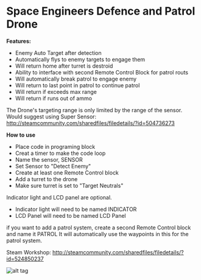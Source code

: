 # Space Engineers Defence and Patrol Drone

**Features:**
- Enemy Auto Target after detection
- Automatically flys to enemy targets to engage them
- Will return home after turret is destroid
- Ability to interface with second Remote Control Block for patrol routs
- Will automatically break patrol to engage enemy
- Will return to last point in patrol to continue patrol
- Will return if exceeds max range
- Will return if runs out of ammo

The Drone's targeting range is only limited by the range of the sensor.
Would suggest using Super Sensor: http://steamcommunity.com/sharedfiles/filedetails/?id=504736273

**How to use**
- Place code in programing block 
- Creat a timer to make the code loop 
- Name the sensor, SENSOR 
- Set Sensor to "Detect Enemy" 
- Create at least one Remote Control block 
- Add a turret to the drone 
- Make sure turret is set to "Target Neutrals" 

Indicator light and LCD panel are optional.
- Indicator light will need to be named INDICATOR
- LCD Panel will need to be named LCD Panel

if you want to add a patrol system, create a second Remote Control block and name it PATROL
It will automatically use the waypoints in this for the patrol system.

Steam Workshop: http://steamcommunity.com/sharedfiles/filedetails/?id=524850237

![alt tag](http://postnukerp.com/images/RC-Logo_small1a.png)
